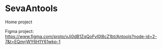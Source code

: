 # SevaAntools
Home project

Figma project: https://www.figma.com/proto/vJj0dB1ZqQoFvl0l8cZ1bt/Antools?node-id=2-7&t=EQmrjWY6H1Y61wkp-1
